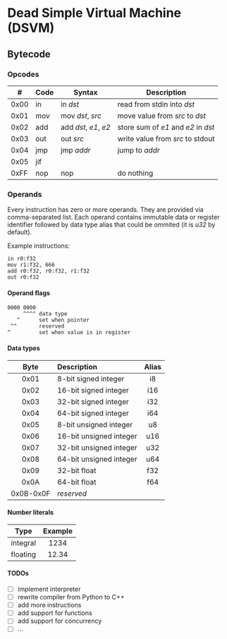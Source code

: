 Dead Simple Virtual Machine (DSVM)
==================================

Bytecode
--------

### Opcodes
|#     | Code | Syntax                |         Description                   |
|------|------|-----------------------|---------------------------------------|
| 0x00 | in   | in *dst*              | read from stdin into *dst*            |
| 0x01 | mov  | mov *dst*, *src*      | move value from *src* to *dst*        |
| 0x02 | add  | add *dst*, *e1*, *e2* | store sum of *e1* and *e2* in *dst*   |
| 0x03 | out  | out *src*             | write value from *src* to stdout      |
| 0x04 | jmp  | jmp *addr*            | jump to *addr*                        |
| 0x05 | jif  |
| 0xFF | nop  | nop                   | do nothing                            |

### Operands
Every instruction has zero or more operands. They are provided via comma-separated list.
Each operand contains immutable data or register identifier followed by data type alias that could be ommited
(it is *u32* by default).

Example instructions:
```
in r0:f32
mov r1:f32, 666
add r0:f32, r0:f32, r1:f32
out r0:f32
```

#### Operand flags
```
0000 0000
     ^^^^ data type
   ^      set when pointer
 ^^       reserved
^         set when value is in register
```

#### Data types

| Byte      | Description             | Alias   |
|:---------:|:------------------------|:-------:|
| 0x01      |  8-bit signed integer   | i8      |
| 0x02      | 16-bit signed integer   | i16     |
| 0x03      | 32-bit signed integer   | i32     |
| 0x04      | 64-bit signed integer   | i64     |
| 0x05      |  8-bit unsigned integer | u8      |
| 0x06      | 16-bit unsigned integer | u16     |
| 0x07      | 32-bit unsigned integer | u32     |
| 0x08      | 64-bit unsigned integer | u64     |
| 0x09      | 32-bit float            | f32     |
| 0x0A      | 64-bit float            | f64     |
| 0x0B-0x0F | *reserved*              |         |

#### Number literals

| Type     | Example |
|:--------:|:-------:|
| integral | 1234    |
| floating | 12.34   |

#### TODOs
- [ ] implement interpreter
- [ ] rewrite compiler from Python to C++
- [ ] add more instructions
- [ ] add support for functions
- [ ] add support for concurrency
- [ ] ...
